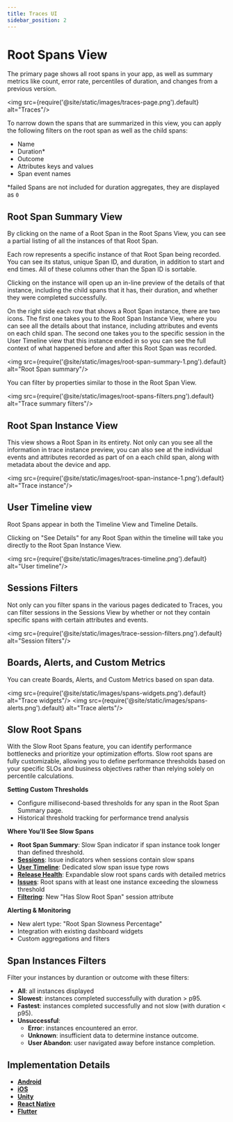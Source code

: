 ```yaml
---
title: Traces UI
sidebar_position: 2
---
```


# Root Spans View

The primary page shows all root spans in your app, as well as summary metrics like count, error rate, percentiles of duration, and changes from a previous version.

<img src={require('@site/static/images/traces-page.png').default} alt="Traces"/>

To narrow down the spans that are summarized in this view, you can apply the following filters on the root span as well as the child spans:

- Name
- Duration*
- Outcome
- Attributes keys and values
- Span event names

*failed Spans are not included for duration aggregates, they are displayed as `0`

## Root Span Summary View

By clicking on the name of a Root Span in the Root Spans View, you can see a partial listing of all the instances of that Root Span.

Each row represents a specific instance of that Root Span being recorded. You can see its status, unique Span ID, and duration, in addition to start and end times. All of these columns other than the Span ID is sortable.  

Clicking on the instance will open up an in-line preview of the details of that instance, including the child spans that it has, their duration, and whether they were completed successfully.

On the right side each row that shows a Root Span instance, there are two icons. The first one takes you to the Root Span Instance View, where you can see all the details about that instance, including attributes and events on each child span. The second one takes you to the specific session in the User Timeline view that this instance ended in so you can see the full context of what happened before and after this Root Span was recorded.

<img src={require('@site/static/images/root-span-summary-1.png').default} alt="Root Span summary"/>

You can filter by properties similar to those in the Root Span View.

<img src={require('@site/static/images/root-spans-filters.png').default} alt="Trace summary filters"/>

## Root Span Instance View

This view shows a Root Span in its entirety. Not only can you see all the information in trace instance preview, you can also see at the individual events and attributes recorded as part of on a each child span, along with metadata about the device and app.

<img src={require('@site/static/images/root-span-instance-1.png').default} alt="Trace instance"/>

## User Timeline view

Root Spans appear in both the Timeline View and Timeline Details.

Clicking on "See Details" for any Root Span within the timeline will take you directly to the Root Span Instance View.

<img src={require('@site/static/images/traces-timeline.png').default} alt="User timeline"/>

## Sessions Filters

Not only can you filter spans in the various pages dedicated to Traces, you can filter sessions in the Sessions View by whether or not they contain specific spans with certain attributes and events.

<img src={require('@site/static/images/trace-session-filters.png').default} alt="Session filters"/>

## Boards, Alerts, and Custom Metrics

You can create Boards, Alerts, and Custom Metrics based on span data.

<img src={require('@site/static/images/spans-widgets.png').default} alt="Trace widgets"/>
<img src={require('@site/static/images/spans-alerts.png').default} alt="Trace alerts"/>

## Slow Root Spans

With the Slow Root Spans feature, you can identify performance bottlenecks and prioritize your optimization efforts.
Slow root spans are fully customizable, allowing you to define performance thresholds based on your specific SLOs and business objectives rather than relying solely on percentile calculations.

**Setting Custom Thresholds**

- Configure millisecond-based thresholds for any span in the Root Span Summary page.
- Historical threshold tracking for performance trend analysis

**Where You'll See Slow Spans**

- **Root Span Summary**: Slow Span indicator if span instance took longer than defined threshold.
- [**Sessions**](/product/sessions): Issue indicators when sessions contain slow spans
- [**User Timeline**](/product/sessions/user-timeline): Dedicated slow span issue type rows
- [**Release Health**](/product/troubleshooting/release-health): Expandable slow root spans cards with detailed metrics
- [**Issues**](/product/issue-monitoring-and-work-flow): Root spans with at least one instance exceeding the slowness threshold
- [**Filtering**](/product/sessions/filter-sessions): New "Has Slow Root Span" session attribute

**Alerting & Monitoring**

- New alert type: "Root Span Slowness Percentage"
- Integration with existing dashboard widgets
- Custom aggregations and filters

## Span Instances Filters

Filter your instances by durantion or outcome with these filters:

- **All**: all instances displayed
- **Slowest**: instances completed successfully with duration > p95.
- **Fastest**: instances completed successfully and not slow (with duration < p95).
- **Unsuccessful**:
  - **Erro**r: instances encountered an error.
  - **Unknown**: insufficient data to determine instance outcome.
  - **User Abandon**: user navigated away before instance completion.

## Implementation Details

- [**Android**](/android/features/traces)
- [**iOS**](/ios/6x/core-concepts/traces-spans.md)
- [**Unity**](/unity/features/traces)
- [**React Native**](/react-native/features/traces)
- [**Flutter**](/flutter/features/traces)
